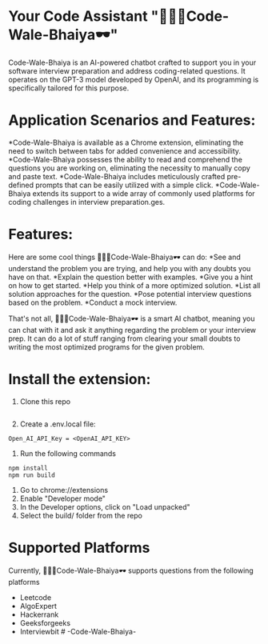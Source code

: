# Your Code Assistant "👨🏻‍💻Code-Wale-Bhaiya🕶️"

Code-Wale-Bhaiya is an AI-powered chatbot crafted to support you in your software interview preparation and address coding-related questions. It operates on the GPT-3 model developed by OpenAI, and its programming is specifically tailored for this purpose. 

# Application Scenarios and Features:

*Code-Wale-Bhaiya is available as a Chrome extension, eliminating the need to switch between tabs for added convenience and accessibility.
*Code-Wale-Bhaiya possesses the ability to read and comprehend the questions you are working on, eliminating the necessity to manually copy and paste text.
*Code-Wale-Bhaiya includes meticulously crafted pre-defined prompts that can be easily utilized with a simple click.
*Code-Wale-Bhaiya extends its support to a wide array of commonly used platforms for coding challenges in interview preparation.ges.

# Features:

Here are some cool things 👨🏻‍💻Code-Wale-Bhaiya🕶️ can do:
*See and understand the problem you are trying, and help you with any doubts you have on that.
*Explain the question better with examples.
*Give you a hint on how to get started.
*Help you think of a more optimized solution.
*List all solution approaches for the question.
*Pose potential interview questions based on the problem.
*Conduct a mock interview.

That's not all, 👨🏻‍💻Code-Wale-Bhaiya🕶️ is a smart AI chatbot, meaning you can chat with it and ask it anything regarding the problem or your interview prep. It can do a lot of stuff ranging from clearing your small doubts to writing the most optimized programs for the given problem.

# Install the extension:

1. Clone this repo
   `````bash
   ``````

2. Create a .env.local file:
```
Open_AI_API_Key = <OpenAI_API_KEY>
```

1. Run the following commands
```
npm install
npm run build
```

1. Go to chrome://extensions  
2. Enable "Developer mode"
3. In the Developer options, click on "Load unpacked"  
4. Select the build/ folder from the repo

# Supported Platforms
Currently, 👨🏻‍💻Code-Wale-Bhaiya🕶️ supports questions from the following platforms
- Leetcode
- AlgoExpert
- Hackerrank
- Geeksforgeeks
- Interviewbit
#   - C o d e - W a l e - B h a i y a -  
 